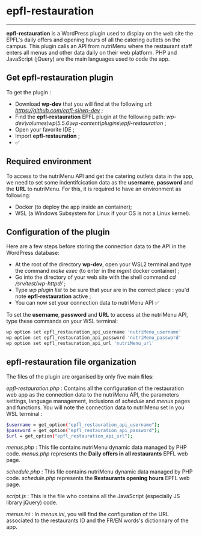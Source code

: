 # epfl-restauration
---

**epfl-restauration** is a WordPress plugin used to display on the  web site the EPFL's daily offers and opening hours of all the catering outlets on the campus. This plugin calls an API from nutriMenu where the restaurant staff enters all menus and other data daily on their web platform. PHP and JavaScript (jQuery) are the main languages used to code the app. 

## Get epfl-restauration plugin
To get the plugin :
- Download **wp-dev** that you will find at the following url: _https://github.com/epfl-si/wp-dev_ ;
- Find the **epfl-restauration** EPFL plugin at the following path: _wp-dev\volumes\wp\5.5.6\wp-content\plugins\epfl-restauration_ ;
- Open your favorite IDE ;
- Import **epfl-restauration** ;
- ✅

## Required environment
To access to the nutriMenu API and get the catering outlets data in the app, we need to set some indentifcication data as the **username**, **password** and the **URL** to nutriMenu.
For this, it is required to have an environment as following:
- Docker (to deploy the app inside an container);
- WSL (a Windows Subsystem for Linux if your OS is not a Linux kernel).

## Configuration of the plugin
Here are a few steps before storing the connection data to the API in the WordPress database:
- At the root of the directory **wp-dev**, open your WSL2 terminal and type the command _make exec_ (to enter in the _mgmt_ docker container) ;
- Go into the directory of your web site with the shell command _cd /srv/test/wp-httpd/_ ;
- Type _wp plugin list_ to be sure that your are in the correct place : you'd note **epfl-restauration** active ;
- You can now set your connection data to nutriMenu API ✅

To set the **username**, **password** and **URL** to access at the nutriMenu API, type these commands on your WSL terminal:
```sh
wp option set epfl_restauration_api_username 'nutriMenu_username'
wp option set epfl_restauration_api_password 'nutriMenu_password'
wp option set epfl_restauration_api_url 'nutriMenu_url'
```

## epfl-restauration file organization
The files of the plugin are organised by only five main **files**:

_epfl-restauration.php_ :
Contains all the configuration of the restauration web app as the connection data to the nutriMenu API, the parameters settings, language management, inclusions of _schedule_ and _menus_ pages and functions.
You will note the connection data to nutriMenu set in you WSL terminal :
```sh
$username = get_option("epfl_restauration_api_username");
$password = get_option("epfl_restauration_api_password");
$url = get_option("epfl_restauration_api_url");
```

_menus.php_ :
This file contains nutriMenu dynamic data managed by PHP code. _menus.php_ represents the **Daily offers in all restaurants** EPFL web page.

_schedule.php_ :
This file contains nutriMenu dynamic data managed by PHP code. _schedule.php_ represents the **Restaurants opening hours** EPFL web page.

_script.js_ :
This is the file who contains all the JavaScript (especially JS library jQuery) code.

_menus.ini_ :
In _menus.ini_, you will find the configuration of the URL associated to the restaurants ID and the FR/EN words's dictionnary of the app.





